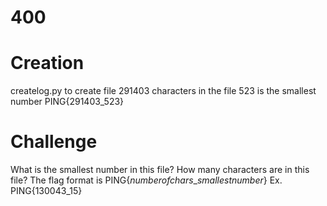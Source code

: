 # 400

# Creation
createlog.py to create file
291403 characters in the file
523 is the smallest number
PING{291403_523}

# Challenge
What is the smallest number in this file?
How many characters are in this file?
The flag format is PING{*numberofchars*\_*smallestnumber*}
Ex. PING{130043_15}